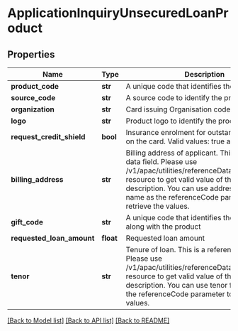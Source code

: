 # ApplicationInquiryUnsecuredLoanProduct

## Properties
Name | Type | Description | Notes
------------ | ------------- | ------------- | -------------
**product_code** | **str** | A unique code that identifies the product | 
**source_code** | **str** | A source code to identify the product | 
**organization** | **str** | Card issuing Organisation code | 
**logo** | **str** | Product logo to identify the product | 
**request_credit_shield** | **bool** | Insurance enrolment for outstanding balance on the card. Valid values: true and false | [optional] 
**billing_address** | **str** | Billing address of applicant. This is a reference data field. Please use /v1/apac/utilities/referenceData/{addressType} resource to get valid value of this field with description. You can use addressType field name as the referenceCode parameter to retrieve the values. | [optional] 
**gift_code** | **str** | A  unique code that identifies the gift offered along with the product | [optional] 
**requested_loan_amount** | **float** | Requested loan amount | [optional] 
**tenor** | **str** | Tenure of loan. This is a reference data field. Please use /v1/apac/utilities/referenceData/{tenor} resource to get valid value of this field with description. You can use tenor field name as the referenceCode parameter to retrieve the values. | [optional] 

[[Back to Model list]](../README.md#documentation-for-models) [[Back to API list]](../README.md#documentation-for-api-endpoints) [[Back to README]](../README.md)


